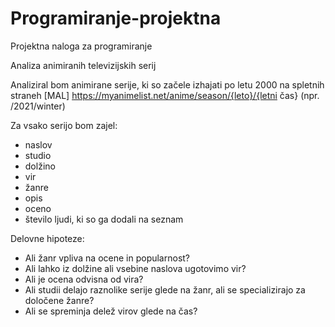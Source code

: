 # Programiranje-projektna
Projektna naloga za programiranje

Analiza animiranih televizijskih serij

Analiziral bom animirane serije, ki so začele izhajati po letu 2000 na spletnih straneh
[MAL] https://myanimelist.net/anime/season/{leto}/{letni čas} (npr. /2021/winter)

Za vsako serijo bom zajel:
- naslov
- studio
- dolžino
- vir
- žanre
- opis
- oceno
- število ljudi, ki so ga dodali na seznam

Delovne hipoteze:
- Ali žanr vpliva na ocene in popularnost?
- Ali lahko iz dolžine ali vsebine naslova ugotovimo vir?
- Ali je ocena odvisna od vira?
- Ali studii delajo raznolike serije glede na žanr, ali se specializirajo za določene žanre?
- Ali se spreminja delež virov glede na čas?
